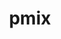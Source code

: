 ---
title: "pmix"
layout: cache
categories: [package, v0.18]
meta: {"versions": ["4.1.2"], "compilers": ["gcc@7.3.1"], "oss": ["amzn2"], "platforms": ["linux"], "targets": ["x86_64_v3", "x86_64_v4"], "stacks": ["aws-ahug", "aws-isc"], "num_specs": 2, "num_specs_by_stack": {"aws-isc": 2, "aws-ahug": 2}}
spec_details: [{"hash": "wr7p32i56bimv5ce6nqgw4znou34rslc", "compiler": "gcc@7.3.1", "versions": ["4.1.2"], "os": "amzn2", "platform": "linux", "target": "x86_64_v4", "variants": ["~docs", "+pmi_backwards_compatibility", "~restful"], "stacks": ["aws-isc", "aws-ahug"], "size": "-", "tarball": "https://binaries.spack.io/releases/v0.18/build_cache/linux-amzn2-x86_64_v4/gcc-7.3.1/pmix-4.1.2/linux-amzn2-x86_64_v4-gcc-7.3.1-pmix-4.1.2-wr7p32i56bimv5ce6nqgw4znou34rslc.spack"}, {"hash": "55mfdngzvbrpwhapj56ugvqocb44dzgu", "compiler": "gcc@7.3.1", "versions": ["4.1.2"], "os": "amzn2", "platform": "linux", "target": "x86_64_v3", "variants": ["~docs", "+pmi_backwards_compatibility", "~restful"], "stacks": ["aws-isc", "aws-ahug"], "size": "-", "tarball": "https://binaries.spack.io/releases/v0.18/build_cache/linux-amzn2-x86_64_v3/gcc-7.3.1/pmix-4.1.2/linux-amzn2-x86_64_v3-gcc-7.3.1-pmix-4.1.2-55mfdngzvbrpwhapj56ugvqocb44dzgu.spack"}]
---